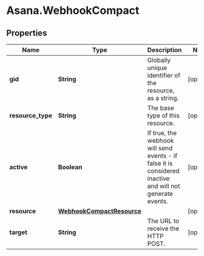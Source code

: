 # Asana.WebhookCompact

## Properties
Name | Type | Description | Notes
------------ | ------------- | ------------- | -------------
**gid** | **String** | Globally unique identifier of the resource, as a string. | [optional] 
**resource_type** | **String** | The base type of this resource. | [optional] 
**active** | **Boolean** | If true, the webhook will send events - if false it is considered inactive and will not generate events. | [optional] 
**resource** | [**WebhookCompactResource**](WebhookCompactResource.md) |  | [optional] 
**target** | **String** | The URL to receive the HTTP POST. | [optional] 
